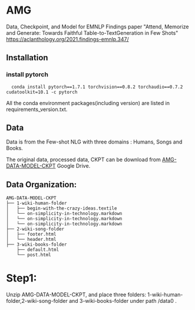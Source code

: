 # AMG
Data, Checkpoint, and Model for EMNLP Findings paper "Attend, Memorize and Generate: Towards Faithful Table-to-TextGeneration in Few Shots" https://aclanthology.org/2021.findings-emnlp.347/

## Installation
### install pytorch
```
  conda install pytorch==1.7.1 torchvision==0.8.2 torchaudio==0.7.2 cudatoolkit=10.1 -c pytorch
```
All the conda environment packages(including version) are listed in requirements_version.txt.

## Data
Data is from the Few-shot NLG with three domains : Humans, Songs and Books.

The original data, processed data, CKPT can be download from [AMG-DATA-MODEL-CKPT](https://drive.google.com/drive/folders/1-EHaDP3L2BYQTO_mekCr9cfkZz1p2-3F?usp=sharing) Google Drive.

## Data Organization:
```
AMG-DATA-MODEL-CKPT
├── 1-wiki-human-folder
│   ├── begin-with-the-crazy-ideas.textile
│   └── on-simplicity-in-technology.markdown
│   └── on-simplicity-in-technology.markdown
│   └── on-simplicity-in-technology.markdown
├── 2-wiki-song-folder
│   ├── footer.html
│   └── header.html
├── 3-wiki-books-folder
    ├── default.html
    └── post.html
```
# Step1:
Unzip AMG-DATA-MODEL-CKPT, and place three folders: 1-wiki-human-folder,2-wiki-song-folder and 3-wiki-books-folder under path /data0 .
